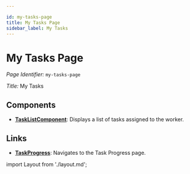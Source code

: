 ```yaml
---

id: my-tasks-page  
title: My Tasks Page  
sidebar_label: My Tasks  
---
```


# My Tasks Page

*Page Identifier:* `my-tasks-page`  

*Title:* My Tasks  

## Components

- [**TaskListComponent**](/docs/components/task_list.md): Displays a list of tasks assigned to the worker.

## Links

- [**TaskProgress**](/docs/pages/task-progress-page): Navigates to the Task Progress page.  

import Layout from './layout.md';  

<Layout />  



 
